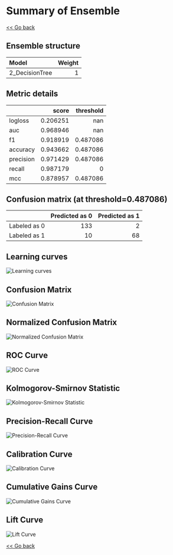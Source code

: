 # Summary of Ensemble

[<< Go back](../README.md)


## Ensemble structure
| Model          |   Weight |
|:---------------|---------:|
| 2_DecisionTree |        1 |

## Metric details
|           |    score |   threshold |
|:----------|---------:|------------:|
| logloss   | 0.206251 |  nan        |
| auc       | 0.968946 |  nan        |
| f1        | 0.918919 |    0.487086 |
| accuracy  | 0.943662 |    0.487086 |
| precision | 0.971429 |    0.487086 |
| recall    | 0.987179 |    0        |
| mcc       | 0.878957 |    0.487086 |


## Confusion matrix (at threshold=0.487086)
|              |   Predicted as 0 |   Predicted as 1 |
|:-------------|-----------------:|-----------------:|
| Labeled as 0 |              133 |                2 |
| Labeled as 1 |               10 |               68 |

## Learning curves
![Learning curves](learning_curves.png)
## Confusion Matrix

![Confusion Matrix](confusion_matrix.png)


## Normalized Confusion Matrix

![Normalized Confusion Matrix](confusion_matrix_normalized.png)


## ROC Curve

![ROC Curve](roc_curve.png)


## Kolmogorov-Smirnov Statistic

![Kolmogorov-Smirnov Statistic](ks_statistic.png)


## Precision-Recall Curve

![Precision-Recall Curve](precision_recall_curve.png)


## Calibration Curve

![Calibration Curve](calibration_curve_curve.png)


## Cumulative Gains Curve

![Cumulative Gains Curve](cumulative_gains_curve.png)


## Lift Curve

![Lift Curve](lift_curve.png)



[<< Go back](../README.md)
